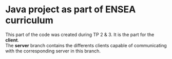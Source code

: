 # Java project as part of ENSEA curriculum       
   
This part of the code was created during TP 2 & 3. It is the part for the **client**.      
The __server__ branch contains the differents clients capable of communicating with the corresponding server in this branch.    